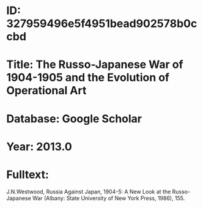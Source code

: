 # ID: 327959496e5f4951bead902578b0ccbd
# Title: The Russo-Japanese War of 1904-1905 and the Evolution of Operational Art
# Database: Google Scholar
# Year: 2013.0
# Fulltext:
J.N.Westwood, Russia Against Japan, 1904-5:  A New Look at the Russo-Japanese War (Albany: State University of New York Press, 1986), 155.